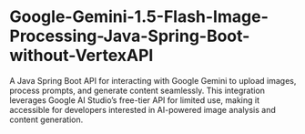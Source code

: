 # Google-Gemini-1.5-Flash-Image-Processing-Java-Spring-Boot-without-VertexAPI
A Java Spring Boot API for interacting with Google Gemini to upload images, process prompts, and generate content seamlessly. This integration leverages Google AI Studio’s free-tier API for limited use, making it accessible for developers interested in AI-powered image analysis and content generation.

